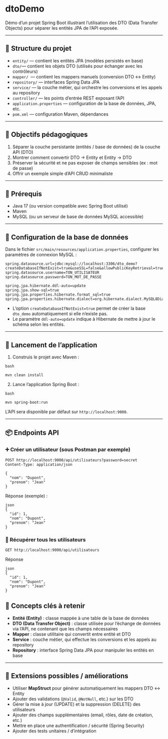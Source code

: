 # dtoDemo
Démo d’un projet Spring Boot illustrant l’utilisation des DTO (Data Transfer Objects) pour séparer les entités JPA de l’API exposée.
***
## :open_file_folder: Structure du projet
- `entity/` — contient les entités JPA (modèles persistés en base)
- `dto/`— contient les objets DTO (utilisés pour échanger avec les contrôleurs)
- `mapper/ `— contient les mappers manuels (conversion DTO ↔ Entity)
- `repository/` — interfaces Spring Data JPA
- `service/` — la couche métier, qui orchestre les conversions et les appels au repository
- `controller/` — les points d’entrée REST exposant l’API
- `application.properties` — configuration de la base de données, JPA, etc.
- `pom.xml` — configuration Maven, dépendances
***
## :dart: Objectifs pédagogiques
1. Séparer la couche persistante (entités / base de données) de la couche API (DTO)
2. Montrer comment convertir DTO → Entity et Entity → DTO
3. Préserver la sécurité et ne pas exposer de champs sensibles (ex : mot de passe)
4. Offrir un exemple simple d’API CRUD minimaliste
***
## :rocket: Prérequis
- Java 17 (ou version compatible avec Spring Boot utilisé)
- Maven
- MySQL (ou un serveur de base de données MySQL accessible)
****
## :wrench: Configuration de la base de données
Dans le fichier `src/main/resources/application.properties`, configurer les paramètres de connexion MySQL :
```
spring.datasource.url=jdbc:mysql://localhost:3306/dto_demo?createDatabaseIfNotExist=true&useSSL=false&allowPublicKeyRetrieval=true&serverTimezone=UTC
spring.datasource.username=TON_UTILISATEUR
spring.datasource.password=TON_MOT_DE_PASSE

spring.jpa.hibernate.ddl-auto=update
spring.jpa.show-sql=true
spring.jpa.properties.hibernate.format_sql=true
spring.jpa.properties.hibernate.dialect=org.hibernate.dialect.MySQL8Dialect
```
+ L’option `createDatabaseIfNotExist=true` permet de créer la base `dto_demo` automatiquement si elle n’existe pas.
+ Le paramètre `ddl-auto=update` indique à Hibernate de mettre à jour le schéma selon les entités.
***
## :running: Lancement de l’application
1. Construis le projet avec Maven :
```
bash

mvn clean install
```
2. Lance l’application Spring Boot :
```
bash

mvn spring-boot:run
```
L’API sera disponible par défaut sur `http://localhost:9000`.
***
## :package: Endpoints API
### :heavy_plus_sign: Créer un utilisateur (sous Postman par exemple)
```
POST http://localhost:9000/api/utilisateurs?password=secret
Content-Type: application/json

{
  "nom": "Dupont",
  "prenom": "Jean"
}
```
Réponse (exemple) :
```
json
{
  "id": 1,
  "nom": "Dupont",
  "prenom": "Jean"
}
```
### :mag_right: Récupérer tous les utilisateurs
```
GET http://localhost:9000/api/utilisateurs
```
Réponse
```
json
{
  "id": 1,
  "nom": "Dupont",
  "prenom": "Jean"
}
```
## :brain: Concepts clés à retenir
+ **Entité (Entity)** : classe mappée à une table de la base de données
+ **DTO (Data Transfer Object)** : classe utilisée pour l’échange de données via l’API, ne contenant que les champs nécessaires
+ **Mapper** : classe utilitaire qui convertit entre entité et DTO
+ **Service** : couche métier, qui effectue les conversions et les appels au repository
+ **Repository** : interface Spring Data JPA pour manipuler les entités en base
***
## :jigsaw: Extensions possibles / améliorations
+ Utiliser **MapStruct** pour générer automatiquement les mappers DTO ↔ Entity
+ Ajouter des validations (`@Valid`, `@NotNull`, etc.) sur les DTO
+ Gérer la mise à jour (UPDATE) et la suppression (DELETE) des utilisateurs
+ Ajouter des champs supplémentaires (email, rôles, date de création, etc.)
+ Mettre en place une authentification / sécurité (Spring Security)
+ Ajouter des tests unitaires / d’intégration









